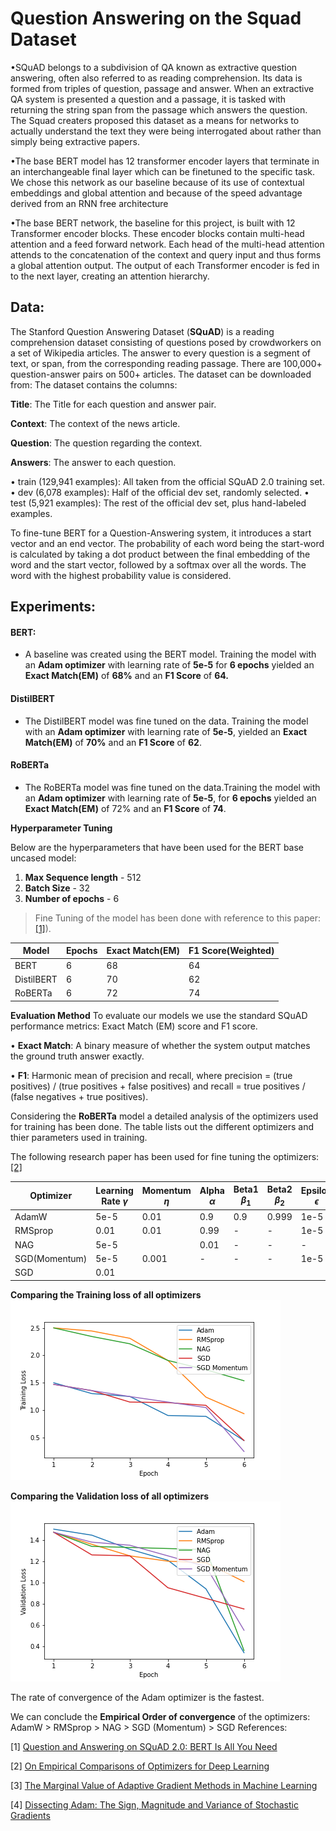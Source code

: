 # Question Answering on the Squad Dataset

•SQuAD belongs to a subdivision of QA known as extractive question answering, often also referred to as reading comprehension. Its data is formed from triples of question, passage and answer. When an extractive QA system is presented a question and a passage, it is tasked with returning the string span from the passage which answers the question.
The Squad creaters proposed this dataset as a means for networks to actually understand the text they were being interrogated about rather than simply being extractive papers.

•The base BERT model has 12 transformer
encoder layers that terminate in an interchangeable final layer which can be finetuned to the specific task. We chose this network as our baseline because of its use of contextual embeddings and global attention and because of the speed advantage derived from an RNN free architecture

•The base BERT network, the baseline for this project, is built with 12 Transformer encoder blocks.
These encoder blocks contain multi-head attention and a feed forward network. Each head of the
multi-head attention attends to the concatenation of the context and query input and thus forms a
global attention output. The output of each Transformer encoder is fed in to the next layer, creating
an attention hierarchy. 

## Data:

The Stanford Question Answering Dataset (**SQuAD**) is a reading comprehension dataset consisting of questions posed by crowdworkers on a set of Wikipedia articles. The answer to every question is a segment of text, or span, from the corresponding reading passage. There are 100,000+ question-answer pairs on 500+ articles.
The dataset can be downloaded from:
The dataset contains the columns:

**Title**: The Title for each question and answer pair.

**Context**: The context of the news article. 

**Question**: The question regarding the context.

**Answers**: The answer to each question.

• train (129,941 examples): All taken from the official SQuAD 2.0 training set.
• dev (6,078 examples): Half of the official dev set, randomly selected.
• test (5,921 examples): The rest of the official dev set, plus hand-labeled examples.

To fine-tune BERT for a Question-Answering system, it introduces a start vector and an end vector. The probability of each word being the start-word is calculated by taking a dot product between the final embedding of the word and the start vector, followed by a softmax over all the words. The word with the highest probability value is considered.

## Experiments:
#### **BERT:**

- A baseline was created using the BERT model. Training the model with an **Adam optimizer** with learning rate of **5e-5** for **6 epochs** yielded an **Exact Match(EM)** of **68%** and an **F1 Score** of **64.**

#### **DistilBERT**

- The DistilBERT model was fine tuned on the data. Training the model with an **Adam optimizer** with learning rate of **5e-5**, yielded an **Exact Match(EM)** of **70%** and an **F1 Score** of **62**.

#### **RoBERTa**

- The RoBERTa model was fine tuned on the data.Training the model with an **Adam optimizer** with learning rate of **5e-5**,  for **6 epochs** yielded an **Exact Match(EM)** of 72% and an **F1 Score** of **74**.

**Hyperparameter Tuning**

Below are the hyperparameters that have been used for the BERT base uncased model:

1. **Max Sequence length** - 512
2. **Batch Size** - 32
3. **Number of epochs** - 6

> Fine Tuning of the model has been done with reference to this paper: [[1]](https://web.stanford.edu/class/archive/cs/cs224n/cs224n.1194/reports/default/15812785.pdf)).

| Model | Epochs | Exact Match(EM) | F1 Score(Weighted) |
| ----- | ------ | -------- | ------------------ |
|BERT | 6 | 68 | 64|
|DistilBERT | 6 | 70 |62|
|RoBERTa  | 6 | 72 |74|

**Evaluation Method**
To evaluate our models we use the standard SQuAD performance metrics: Exact Match (EM) score and F1 score.

• **Exact Match**: A binary measure of whether the system output matches the ground truth answer exactly.

• **F1**: Harmonic mean of precision and recall, where precision = (true positives) / (true positives + false positives) and recall = true positives / (false negatives + true positives).

    
Considering the **RoBERTa** model a detailed analysis of the optimizers used for training has been done.
The table lists out the different optimizers and thier parameters used in training.

The following research paper has been used for fine tuning the optimizers: [[2]](https://arxiv.org/pdf/1910.05446.pdf)

Optimizer | Learning Rate $\gamma$ |   Momentum $\eta$ | Alpha $\alpha$ | Beta1 $\beta_1$ | Beta2 $\beta_2$ | Epsilon $\epsilon$ |
| ---     | ---                    | ---               | ---            | ---             | ---            | ---                |
AdamW     | 5e-5                   | 0.01              | 0.9            | 0.9             | 0.999          | 1e-5               |
RMSprop   | 0.01                   | 0.01              | 0.99           | -               | -              | 1e-5                |
NAG       | 5e-5 |                 | 0.01              | -              | -               |-               | 1e-5                  |   
SGD(Momentum)| 5e-5                | 0.001             | -              |  -              |-               | 1e-5                  |
SGD          | 0.01 |              |                   |                 |                |                | 1e-5                   |


    
**Comparing the Training loss of all optimizers**
<br>
<img src = "train_loss_all_optim.png">


**Comparing the Validation loss of all optimizers**
<br>
<img src = "val_loss_all_optim.png">

The rate of convergence of the Adam optimizer is the fastest.

We can conclude the **Empirical Order of convergence** of the optimizers:
AdamW > RMSprop > NAG > SGD (Momentum) > SGD
References:

[1] [Question and Answering on SQuAD 2.0: BERT Is All You Need](https://web.stanford.edu/class/archive/cs/cs224n/cs224n.1194/reports/default/15812785.pdf)

[2] [On Empirical Comparisons of Optimizers for Deep Learning](https://arxiv.org/pdf/1910.05446.pdf)

[3] [The Marginal Value of Adaptive Gradient Methods in Machine Learning](https://arxiv.org/pdf/1705.08292.pdf)

[4] [Dissecting Adam: The Sign, Magnitude and Variance of Stochastic Gradients](https://arxiv.org/pdf/1705.07774.pdf)
